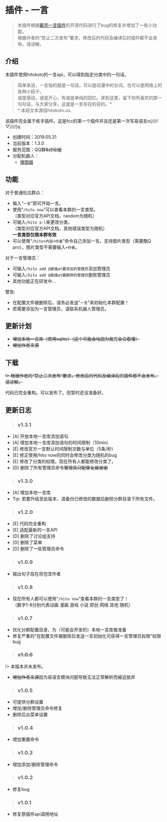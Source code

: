 # 插件 - 一言

> 本插件根据[戴兜一言插件](https://cqp.cc/t/28671)的开源代码进行了bug的修复并增加了一些小功能。  
根据作者的“禁止二次发布”要求，修改后的代码及编译后的插件都不会发布。请谅解。  

## 介绍

本插件使用hitokoto的一言api，可以得到指定分类中的一句话。  
> 简单来说，一言指的就是一句话，可以是动漫中的台词，也可以是网络上的各种小段子。  
或是感动，或是开心，有或是单纯的回忆。来到这里，留下你所喜欢的那一句句话，与大家分享，这就是一言存在的目的。*  
*:本段文本源自hitokoto.us.  

该插件完全属于练手插件。这是fcc的第一个插件并且还是第一次写易语言o(*////▽////*)q  

 - 创建时间：2019.05.31
 - 当前版本：1.3.0
 - 服务范围：QQ群~~&讨论组~~
 - 分配机器人：
   - [搜图姬](picfinder.md)
 
## 功能

对于普通吃瓜群众：
  - 输入“```一言```”即可开始一言。  
  - 使用“```/hito now```”可以查看本群的一言类型。   
    （类型对应官方API文档，random为随机）   
  - 可输入```/hito a-l```来更改分类。    
    （类型对应官方API文档，其他错误类型为随机）  
    **一言类型仅限本群有效**   
  - 可以使用“```/hito+内容+作者```”命令自己添加一言。支持图片类型（需要酷Q pro）。图片类型不需要输入```+作者```。  
   
对于一言管理员：
  - 可输入```/hito add @直接at要添加的管理员```添加管理员
  - 可输入```/hito add @直接at要删除的管理员```删除管理员
  - 其他功能正在研发中...
  
警告: 
  * 在配置文件被删除后，请务必发送“```一言```”来初始化本群配置！
  * 若需要添加为一言管理员，请联系机器人管理员。
  
## 更新计划

 - ~~增加本地一言库（使用sqlite）（这个可能会咕因为我完全没看懂）~~
 - ~~增加作者来源~~
 
## 下载

  ~~!> 根据作者的“禁止二次发布”要求，修改后的代码及编译后的插件都不会发布。请谅解。~~  
  
  代码已完全重构。可以发布了。但暂时还没准备好。
     
	 
## 更新日志
  
  > ### v1.3.1
  
  - [A] 开放本地一言库添加语句
  - [A] 增加本地一言库添加语句的时间限制（10min）
  - [E] 修改官方一言默认时间限制次数与单位（5条/秒）
  - [E] 修正使用/hito now的同时会修改分类为随机的bug
  - [E] 修改了分类的权限。现在所有人都能修改分类了。
  - [D] 删除了所有管理员命令~~管理员只配穿女装谢谢~~
  
  > ### v1.3.0
  
  - [A] 增加本地一言库
  - Tip: 若要升级至此版本，请备份已修改的数据后删除分群目录下所有文件。
  
  > ### v1.2.0
  
  - [E] 代码完全重构
  - [E] 适配最新的一言API
  - [D] 删除了讨论组支持
  - [D] 删除了菜单
  - [D] 删除了一些管理员命令
  
  > ### v1.0.9
  
  - 输出句子现在将包含作者
  
  > ### v1.0.8
  
  - 现在所有人都可以使用“```/hito now```”查看本群的一言类型了！  
    （数字1-8分别代表动画 漫画 游戏 小说 原创 网络 其他 随机）
  
  > ### v1.0.7
  
  - 优化分群配置目录，为（可能会开发的）本地一言库做准备
  - 修复严重的“在配置文件被删除后发送一言初始化可获得一言管理员权限”权限bug
  
  > ### ~~v1.0.6~~
  
  !> 本版本并未发布。  
  
  - ~~增加作者来源~~因为易语言模块问题导致无法正常解析而被迫放弃
  
  > ### v1.0.5
  
  - 可提供分群设置
  - 增加/删除管理员命令修复
  - 删除后台菜单设置
  
  > ### v1.0.4
  
  - 增加重置命令
  
  > ### v1.0.3
  
  - 增加添加/删除管理命令
  
  > ### v1.0.2
  
  - 修复bug
  
  > ### v1.0.1
   
  - 修复原插件api调用地址